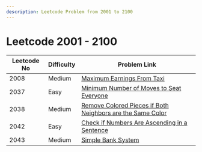 ```yaml
---
description: Leetcode Problem from 2001 to 2100
---
```


# Leetcode 2001 - 2100

| Leetcode No | Difficulty | Problem Link                                                                                                                                                                                |
| ----------- | ---------- | ------------------------------------------------------------------------------------------------------------------------------------------------------------------------------------------- |
| 2008        | Medium     | [Maximum Earnings From Taxi](../difficulty-based-problem-index/leetcode-medium/leetcode-2008-maximum-earnings-from-taxi.md)                                                                 |
| 2037        | Easy       | [Minimum Number of Moves to Seat Everyone](../difficulty-based-problem-index/leetcode-easy/leetcode-2037-minimum-number-of-moves-to-seat-everyone.md)                                       |
| 2038        | Medium     | [Remove Colored Pieces if Both Neighbors are the Same Color](../difficulty-based-problem-index/leetcode-medium/leetcode-2038-remove-colored-pieces-if-both-neighbors-are-the-same-color.md) |
| 2042        | Easy       | [Check if Numbers Are Ascending in a Sentence](../difficulty-based-problem-index/leetcode-easy/leetcode-2042-check-if-numbers-are-ascending-in-a-sentence.md)                               |
| 2043        | Medium     | [Simple Bank System](../difficulty-based-problem-index/leetcode-medium/leetcode-2043-simple-bank-system.md)                                                                                 |
